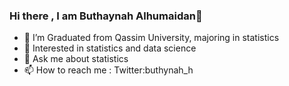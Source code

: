 ### Hi there , I am Buthaynah Alhumaidan👋




-  🔭 I’m Graduated from Qassim University, majoring in statistics
-  🌱 Interested in statistics and data science 
-  💬 Ask me about statistics
-  📫 How to reach me : Twitter:buthynah_h

